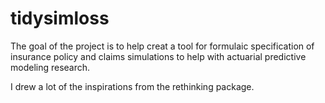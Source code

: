 # tidysimloss
The goal of the project is to help creat a tool for formulaic specification of insurance policy 
and claims simulations to help with actuarial predictive modeling research. 

I drew a lot of the inspirations from the rethinking package.
